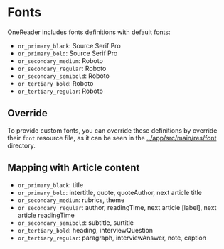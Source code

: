 # Fonts

OneReader includes fonts definitions with default fonts:

- `or_primary_black`: Source Serif Pro
- `or_primary_bold`: Source Serif Pro
- `or_secondary_medium`: Roboto
- `or_secondary_regular`: Roboto
- `or_secondary_semibold`: Roboto
- `or_tertiary_bold`: Roboto
- `or_tertiary_regular`: Roboto

## Override

To provide custom fonts, you can override these definitions by override their `font` resource file, as it can be seen in the [../app/src/main/res/font](../app/src/main/res/font) directory.

## Mapping with Article content

- `or_primary_black`: title
- `or_primary_bold`: intertitle, quote, quoteAuthor, next article title
- `or_secondary_medium`: rubrics, theme
- `or_secondary_regular`: author, readingTime, next article [label], next article readingTime
- `or_secondary_semibold`: subtitle, surtitle
- `or_tertiary_bold`: heading, interviewQuestion
- `or_tertiary_regular`: paragraph, interviewAnswer, note, caption
